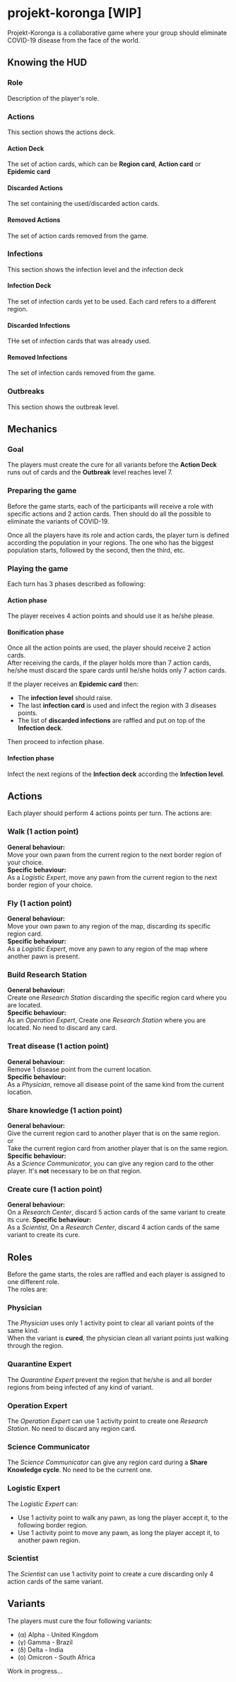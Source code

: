 # projekt-koronga [WIP]

Projekt-Koronga is a collaborative game where your group should eliminate
COVID-19 disease from the face of the world.


## Knowing the HUD
### Role
Description of the player's role.

### Actions
This section shows the actions deck.
#### Action Deck
The set of action cards, which can be **Region card**, **Action card** or **Epidemic card**
#### Discarded Actions
The set containing the used/discarded action cards.
#### Removed Actions
The set of action cards removed from the game.

### Infections
This section shows the infection level and the infection deck
#### Infection Deck
The set of infection cards yet to be used. Each card refers to a different region.
#### Discarded Infections
THe set of infection cards that was already used.
#### Removed Infections
The set of infection cards removed from the game.

### Outbreaks
This section shows the outbreak level.

## Mechanics

### Goal
The players must create the cure for all variants before the **Action Deck** runs out of cards and the **Outbreak** 
level reaches level 7. 

### Preparing the game
Before the game starts, each of the participants will receive a role with specific actions and 2 action cards.
Then should do all the possible to eliminate the variants of COVID-19.

Once all the players have its role and action cards, the player turn is defined according the population in your regions.
The one who has the biggest population starts, followed by the second, then the third, etc.

### Playing the game
Each turn has 3 phases described as following:

#### Action phase
The player receives 4 action points and should use it as he/she please.

#### Bonification phase
Once all the action points are used, the player should receive 2 action cards.  
After receiving the cards, if the player holds more than 7 action cards, he/she must discard the spare cards until 
he/she holds only 7 action cards.

If the player receives an **Epidemic card** then:
- The **infection level** should raise.
- The last **infection card** is used and infect the region with 3 diseases points.
- The list of **discarded infections** are raffled and put on top of the **Infection deck**.

Then proceed to infection phase.

#### Infection phase
Infect the next regions of the **Infection deck** according the **Infection level**.

## Actions
Each player should perform 4 actions points per turn. The actions are:

### Walk (1 action point)
**General behaviour:**  
Move your own pawn from the current region to the next border region of your choice.  
**Specific behaviour:**  
As a *Logistic Expert*, move any pawn from the current region to the next border region of your choice.

### Fly (1 action point)
**General behaviour:**  
Move your own pawn to any region of the map, discarding its specific region card.  
**Specific behaviour:**  
As a *Logistic Expert*, move any pawn to any region of the map where another pawn is present.

### Build Research Station
**General behaviour:**  
Create one *Research Station* discarding the specific region card where you are located.  
**Specific behaviour:**  
As an *Operation Expert*, Create one *Research Station* where you are located. No need to discard any card.

### Treat disease (1 action point)
**General behaviour:**  
Remove 1 disease point from the current location.  
**Specific behaviour:**  
As a *Physician*, remove all disease point of the same kind from the current location.

### Share knowledge (1 action point)
**General behaviour:**  
Give the current region card to another player that is on the same region.  
or  
Take the current region card from another player that is on the same region.  
**Specific behaviour:**  
As a *Science Communicator*, you can give any region card to the other player. It's **not** necessary to be on 
that region.

### Create cure (1 action point)
**General behaviour:**  
On a *Research Center*, discard 5 action cards of the same variant to create its cure.
**Specific behaviour:**  
As a *Scientist*, On a *Research Center*, discard 4 action cards of the same variant to create its cure.

## Roles
Before the game starts, the roles are raffled and each player is assigned to
one different role.  
The roles are:

### Physician
The *Physician* uses only 1 activity point to clear all variant points of the same kind.  
When the variant is **cured**, the physician clean all variant points just walking through the region.

### Quarantine Expert
The *Quarantine Expert* prevent the region that he/she is and all border regions from being
infected of any kind of variant.

### Operation Expert
The *Operation Expert* can use 1 activity point to create one *Research Station*. No need to discard any 
region card.

### Science Communicator
The *Science Communicator* can give any region card during a **Share Knowledge cycle**. No need to be the 
current one.

### Logistic Expert
The *Logistic Expert* can:
- Use 1 activity point to walk any pawn, as long the player accept it, to the following border region.
- Use 1 activity point to move any pawn, as long the player accept it, to another pawn region.

### Scientist
The *Scientist* can use 1 activity point to create a cure discarding only 4 action cards of the same variant.

## Variants
The players must cure the four following variants:
- (α) Alpha - United Kingdom
- (γ) Gamma - Brazil
- (δ) Delta - India
- (o) Omicron - South Africa

Work in progress...
